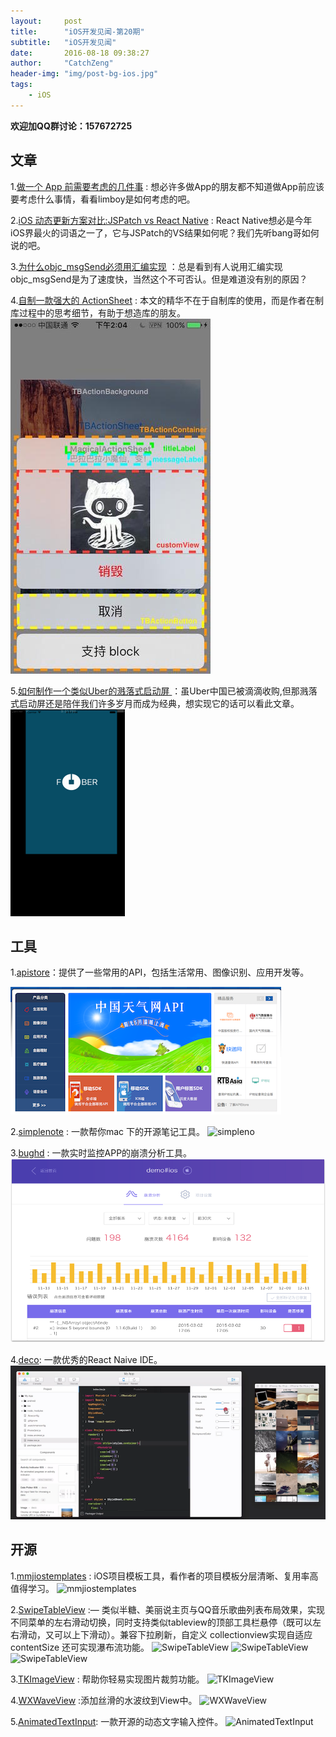 ```yaml
---
layout:     post
title:      "iOS开发见闻-第20期"
subtitle:   "iOS开发见闻"
date:       2016-08-18 09:38:27 
author:     "CatchZeng"
header-img: "img/post-bg-ios.jpg"
tags:
    - iOS
---
```

<span id="busuanzi_container_page_pv"></span>

**欢迎加QQ群讨论：157672725**

## 文章

1.[做一个 App 前需要考虑的几件事](http://limboy.me/tech/2016/07/06/starting-an-app.html) : 想必许多做App的朋友都不知道做App前应该要考虑什么事情，看看limboy是如何考虑的吧。

2.[iOS 动态更新方案对比:JSPatch vs React Native](http://blog.cnbang.net/tech/3237/) : React Native想必是今年iOS界最火的词语之一了，它与JSPatch的VS结果如何呢？我们先听bang哥如何说的吧。

3.[为什么objc_msgSend必须用汇编实现](http://tutuge.me/2016/06/19/translation-why-objcmsgsend-must-be-written-in-assembly/) ：总是看到有人说用汇编实现objc_msgSend是为了速度快，当然这个不可否认。但是难道没有别的原因？

4.[自制一款强大的 ActionSheet](http://yulingtianxia.com/blog/2016/07/18/TBActionSheet/) : 本文的精华不在于自制库的使用，而是作者在制库过程中的思考细节，有助于想造库的朋友。
![ActionSheet](/img/in-post/post-20/20-1.jpg)

5.[如何制作一个类似Uber的溅落式启动屏 ](http://ios.jobbole.com/87918/) ：虽Uber中国已被滴滴收购,但那溅落式启动屏还是陪伴我们许多岁月而成为经典，想实现它的话可以看此文章。
![如何制作一个类似Uber的溅落式启动屏](/img/in-post/post-20/20-2.gif)


## 工具
1.[apistore](http://apistore.baidu.com)：提供了一些常用的API，包括生活常用、图像识别、应用开发等。

![apistore](/img/in-post/post-20/20-3.png)

2.[simplenote](https://github.com/Automattic/simplenote-macos/blob/develop/readme.md) : 一款帮你mac 下的开源笔记工具。
![simpleno](https://camo.githubusercontent.com/d4dc8cbda69b96796f502be9468db54f20af5835/68747470733a2f2f73696d706c656e6f7465626c6f672e66696c65732e776f726470726573732e636f6d2f323031352f30362f6461726b2d7468656d652d6d61632e706e67)

3.[bughd](http://bughd.com) : 一款实时监控APP的崩溃分析工具。
![bughd](/img/in-post/post-20/20-4.png)

4.[deco](https://www.decosoftware.com/download): 一款优秀的React Naive IDE。
![deco](/img/in-post/post-20/20-5.png)

## 开源
1.[mmjiostemplates](https://github.com/mihaelamj/mmjiostemplates) : iOS项目模板工具，看作者的项目模板分层清晰、复用率高值得学习。
![mmjiostemplates](https://camo.githubusercontent.com/9c58667fd018b5559cc1d78dcd92d7e9ade1ba28/68747470733a2f2f7261772e6769746875622e636f6d2f6d696861656c616d6a2f6d6d6a696f7374656d706c617465732f6d61737465722f496d616765732f54656d706c617465732e706e67)

2.[SwipeTableView](https://github.com/Roylee-ML/SwipeTableView) :— 类似半糖、美丽说主页与QQ音乐歌曲列表布局效果，实现不同菜单的左右滑动切换，同时支持类似tableview的顶部工具栏悬停（既可以左右滑动，又可以上下滑动）。兼容下拉刷新，自定义 collectionview实现自适应 contentSize 还可实现瀑布流功能。
![SwipeTableView](https://github.com/Roylee-ML/SwipeTableView/raw/master/ScreenShots/screenshot1.gif)
![SwipeTableView](https://github.com/Roylee-ML/SwipeTableView/raw/master/ScreenShots/screenshot2.gif)
![SwipeTableView](https://github.com/Roylee-ML/SwipeTableView/raw/master/ScreenShots/screenshot3.gif)

3.[TKImageView](https://github.com/3tinkers/TKImageView) : 帮助你轻易实现图片裁剪功能。
![TKImageView](https://github.com/3tinkers/TKImageView/raw/master/TKImageViewDemo/resources/sample1.gif)

4.[WXWaveView](https://github.com/WelkinXie/WXWaveView) :添加丝滑的水波纹到View中。
![WXWaveView](https://camo.githubusercontent.com/2c5b76e5a5afc3f54a0161f11899dd5e1a290c85/687474703a2f2f37786e6571642e636f6d312e7a302e676c622e636c6f7564646e2e636f6d2f776176652e676966)

5.[AnimatedTextInput](https://github.com/jobandtalent/AnimatedTextInput): 一款开源的动态文字输入控件。
![AnimatedTextInput](https://github.com/jobandtalent/AnimatedTextInput/raw/master/Assets/general.gif)